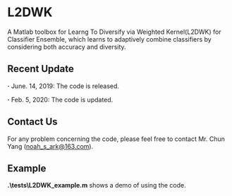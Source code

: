 # L2DWK

A Matlab toolbox for Learng To Diversify via Weighted Kernel(L2DWK) for Classifier Ensemble, which learns to adaptively combine classifiers by considering both accuracy and diversity.

## Recent Update
**·** June. 14, 2019: The code is released.

**·** Feb. 5, 2020: The code is updated.

## Contact Us
For any problem concerning the code, please feel free to contact Mr. Chun Yang (noah_s_ark@163.com).

## Example
**.\tests\L2DWK_example.m** shows a demo of using the code.
